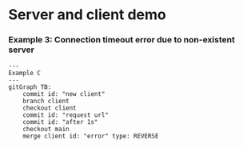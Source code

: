# Server and client demo

### Example 3: Connection timeout error due to non-existent server


```mermaid
---
Example C
---
gitGraph TB:
    commit id: "new client"
    branch client
    checkout client
    commit id: "request url"
    commit id: "after 1s"
    checkout main
    merge client id: "error" type: REVERSE
```